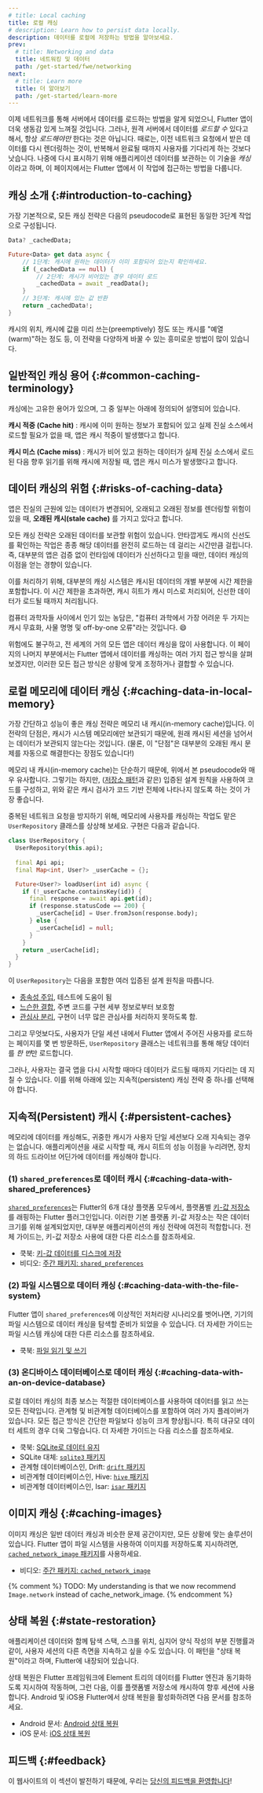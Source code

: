 ```yaml
---
# title: Local caching
title: 로컬 캐싱
# description: Learn how to persist data locally.
description: 데이터를 로컬에 저장하는 방법을 알아보세요.
prev:
  # title: Networking and data
  title: 네트워킹 및 데이터
  path: /get-started/fwe/networking
next:
  # title: Learn more
  title: 더 알아보기
  path: /get-started/learn-more
---
```


이제 네트워크를 통해 서버에서 데이터를 로드하는 방법을 알게 되었으니, Flutter 앱이 더욱 생동감 있게 느껴질 것입니다. 
그러나, 원격 서버에서 데이터를 *로드할 수* 있다고 해서, 항상 *로드해야만* 한다는 것은 아닙니다. 
때로는, 이전 네트워크 요청에서 받은 데이터를 다시 렌더링하는 것이, 
반복해서 완료될 때까지 사용자를 기다리게 하는 것보다 낫습니다. 
나중에 다시 표시하기 위해 애플리케이션 데이터를 보관하는 이 기술을 *캐싱*이라고 하며, 
이 페이지에서는 Flutter 앱에서 이 작업에 접근하는 방법을 다룹니다.

## 캐싱 소개 {:#introduction-to-caching}

가장 기본적으로, 모든 캐싱 전략은 다음의 pseudocode로 표현된 동일한 3단계 작업으로 구성됩니다.

```dart
Data? _cachedData;

Future<Data> get data async {
    // 1단계: 캐시에 원하는 데이터가 이미 포함되어 있는지 확인하세요.
    if (_cachedData == null) {
        // 2단계: 캐시가 비어있는 경우 데이터 로드
        _cachedData = await _readData();
    }
    // 3단계: 캐시에 있는 값 반환
    return _cachedData!;
}
```

캐시의 위치, 캐시에 값을 미리 쓰는(preemptively) 정도 또는 캐시를 "예열(warm)"하는 정도 등, 
이 전략을 다양하게 바꿀 수 있는 흥미로운 방법이 많이 있습니다.

## 일반적인 캐싱 용어 {:#common-caching-terminology}

캐싱에는 고유한 용어가 있으며, 그 중 일부는 아래에 정의되어 설명되어 있습니다.

**캐시 적중 (Cache hit)**
: 캐시에 이미 원하는 정보가 포함되어 있고 실제 진실 소스에서 로드할 필요가 없을 때, 
  앱은 캐시 적중이 발생했다고 합니다.

**캐시 미스 (Cache miss)**
: 캐시가 비어 있고 원하는 데이터가 실제 진실 소스에서 로드된 다음 향후 읽기를 위해 캐시에 저장될 때, 
  앱은 캐시 미스가 발생했다고 합니다.

## 데이터 캐싱의 위험 {:#risks-of-caching-data}

앱은 진실의 근원에 있는 데이터가 변경되어, 오래되고 오래된 정보를 렌더링할 위험이 있을 때, 
**오래된 캐시(stale cache)** 를 가지고 있다고 합니다.

모든 캐싱 전략은 오래된 데이터를 보관할 위험이 있습니다. 
안타깝게도 캐시의 신선도를 확인하는 작업은 종종 해당 데이터를 완전히 로드하는 데 걸리는 시간만큼 걸립니다. 
즉, 대부분의 앱은 검증 없이 런타임에 데이터가 신선하다고 믿을 때만, 데이터 캐싱의 이점을 얻는 경향이 있습니다.

이를 처리하기 위해, 대부분의 캐싱 시스템은 캐시된 데이터의 개별 부분에 시간 제한을 포함합니다. 
이 시간 제한을 초과하면, 캐시 히트가 캐시 미스로 처리되어, 신선한 데이터가 로드될 때까지 처리됩니다.

컴퓨터 과학자들 사이에서 인기 있는 농담은, 
"컴퓨터 과학에서 가장 어려운 두 가지는 캐시 무효화, 사물 명명 및 off-by-one 오류"라는 것입니다. 😄

위험에도 불구하고, 전 세계의 거의 모든 앱은 데이터 캐싱을 많이 사용합니다. 
이 페이지의 나머지 부분에서는 Flutter 앱에서 데이터를 캐싱하는 여러 가지 접근 방식을 살펴보겠지만, 
이러한 모든 접근 방식은 상황에 맞게 조정하거나 결합할 수 있습니다.

## 로컬 메모리에 데이터 캐싱 {:#caching-data-in-local-memory}

가장 간단하고 성능이 좋은 캐싱 전략은 메모리 내 캐시(in-memory cache)입니다. 
이 전략의 단점은, 캐시가 시스템 메모리에만 보관되기 때문에, 
원래 캐시된 세션을 넘어서는 데이터가 보관되지 않는다는 것입니다. 
(물론, 이 "단점"은 대부분의 오래된 캐시 문제를 자동으로 해결한다는 장점도 있습니다!)

메모리 내 캐시(in-memory cache)는 단순하기 때문에, 위에서 본 pseudocode와 매우 유사합니다. 
그렇기는 하지만, ([저장소 패턴][repository pattern]과 같은) 입증된 설계 원칙을 사용하여 코드를 구성하고, 
위와 같은 캐시 검사가 코드 기반 전체에 나타나지 않도록 하는 것이 가장 좋습니다.

중복된 네트워크 요청을 방지하기 위해, 
메모리에 사용자를 캐싱하는 작업도 맡은 `UserRepository` 클래스를 상상해 보세요. 
구현은 다음과 같습니다.

```dart
class UserRepository {
  UserRepository(this.api);
  
  final Api api;
  final Map<int, User?> _userCache = {};

  Future<User?> loadUser(int id) async {
    if (!_userCache.containsKey(id)) {
      final response = await api.get(id);
      if (response.statusCode == 200) {
        _userCache[id] = User.fromJson(response.body);
      } else {
        _userCache[id] = null;
      }
    }
    return _userCache[id];
  }
}
```

이 `UserRepository`는 다음을 포함한 여러 입증된 설계 원칙을 따릅니다.

* [종속성 주입][dependency injection], 테스트에 도움이 됨
* [느슨한 결합][loose coupling], 주변 코드를 구현 세부 정보로부터 보호함
* [관심사 분리][separation of concerns], 구현이 너무 많은 관심사를 처리하지 못하도록 함.

그리고 무엇보다도, 사용자가 단일 세션 내에서 Flutter 앱에서 주어진 사용자를 로드하는 페이지를 몇 번 방문하든,
`UserRepository` 클래스는 네트워크를 통해 해당 데이터를 *한 번*만 로드합니다.

그러나, 사용자는 결국 앱을 다시 시작할 때마다 데이터가 로드될 때까지 기다리는 데 지칠 수 있습니다. 
이를 위해 아래에 있는 지속적(persistent) 캐싱 전략 중 하나를 선택해야 합니다.

[dependency injection]: https://en.wikipedia.org/wiki/Dependency_injection
[loose coupling]: https://en.wikipedia.org/wiki/Loose_coupling
[repository Pattern]: https://medium.com/@pererikbergman/repository-design-pattern-e28c0f3e4a30
[separation of concerns]: https://en.wikipedia.org/wiki/Separation_of_concerns

## 지속적(Persistent) 캐시 {:#persistent-caches}

메모리에 데이터를 캐싱해도, 귀중한 캐시가 사용자 단일 세션보다 오래 지속되는 경우는 없습니다. 
애플리케이션을 새로 시작할 때, 캐시 히트의 성능 이점을 누리려면, 
장치의 하드 드라이브 어딘가에 데이터를 캐싱해야 합니다.

### (1) `shared_preferences`로 데이터 캐시 {:#caching-data-with-shared_preferences}

[`shared_preferences`][]는 Flutter의 6개 대상 플랫폼 모두에서, 
플랫폼별 [키-값 저장소][key-value storage]를 래핑하는 Flutter 플러그인입니다. 
이러한 기본 플랫폼 키-값 저장소는 작은 데이터 크기를 위해 설계되었지만, 
대부분 애플리케이션의 캐싱 전략에 여전히 적합합니다. 
전체 가이드는, 키-값 저장소 사용에 대한 다른 리소스를 참조하세요.

* 쿡북: [키-값 데이터를 디스크에 저장][Store key-value data on disk]
* 비디오: [주간 패키지: `shared_preferences`][Package of the Week: `shared_preferences`]

[key-value storage]: https://en.wikipedia.org/wiki/Key%E2%80%93value_database
[Package of the Week: `shared_preferences`]: https://www.youtube.com/watch?v=sa_U0jffQII
[`shared_preferences`]: {{site.pub-pkg}}/shared_preferences
[Store key-value data on disk]: /cookbook/persistence/key-value

### (2) 파일 시스템으로 데이터 캐싱 {:#caching-data-with-the-file-system}

Flutter 앱이 `shared_preferences`에 이상적인 저처리량 시나리오를 벗어나면, 
기기의 파일 시스템으로 데이터 캐싱을 탐색할 준비가 되었을 수 있습니다. 
더 자세한 가이드는 파일 시스템 캐싱에 대한 다른 리소스를 참조하세요.

* 쿡북: [파일 읽기 및 쓰기][Read and write files]

[Read and write files]: /cookbook/persistence/reading-writing-files

### (3) 온디바이스 데이터베이스로 데이터 캐싱 {:#caching-data-with-an-on-device-database}

로컬 데이터 캐싱의 최종 보스는 적절한 데이터베이스를 사용하여 데이터를 읽고 쓰는 모든 전략입니다. 
관계형 및 비관계형 데이터베이스를 포함하여 여러 가지 플레이버가 있습니다. 
모든 접근 방식은 간단한 파일보다 성능이 크게 향상됩니다. 
특히 대규모 데이터 세트의 경우 더욱 그렇습니다. 
더 자세한 가이드는 다음 리소스를 참조하세요.

* 쿡북: [SQLite로 데이터 유지][Persist data with SQLite]
* SQLite 대체: [`sqlite3` 패키지][`sqlite3` package]
* 관계형 데이터베이스인, Drift: [`drift` 패키지][`drift` package]
* 비관계형 데이터베이스인, Hive: [`hive` 패키지][`hive` package]
* 비관계형 데이터베이스인, Isar: [`isar` 패키지][`isar` package]

[`drift` package]: {{site.pub-pkg}}/drift
[`hive` package]: {{site.pub-pkg}}/hive
[`isar` package]: {{site.pub-pkg}}/isar
[Persist data with SQLite]: /cookbook/persistence/sqlite
[`sqlite3` package]: {{site.pub-pkg}}/sqlite3

## 이미지 캐싱 {:#caching-images}

이미지 캐싱은 일반 데이터 캐싱과 비슷한 문제 공간이지만, 모든 상황에 맞는 솔루션이 있습니다. 
Flutter 앱이 파일 시스템을 사용하여 이미지를 저장하도록 지시하려면, [`cached_network_image` 패키지][`cached_network_image` package]를 사용하세요.

* 비디오: [주간 패키지: `cached_network_image`][Package of the Week: `cached_network_image`]

{% comment %}
TODO: My understanding is that we now recommend `Image.network` instead of cache_network_image.
{% endcomment %}

[`cached_network_image` package]: {{site.pub-pkg}}/cached_network_image
[Package of the Week: `cached_network_image`]: https://www.youtube.com/watch?v=fnHr_rsQwDA

## 상태 복원 {:#state-restoration}

애플리케이션 데이터와 함께 탐색 스택, 스크롤 위치, 심지어 양식 작성의 부분 진행률과 같이, 
사용자 세션의 다른 측면을 지속하고 싶을 수도 있습니다. 
이 패턴을 "상태 복원"이라고 하며, Flutter에 내장되어 있습니다.

상태 복원은 Flutter 프레임워크에 Element 트리의 데이터를 Flutter 엔진과 동기화하도록 지시하여 작동하며, 
그런 다음, 이를 플랫폼별 저장소에 캐시하여 향후 세션에 사용합니다. 
Android 및 iOS용 Flutter에서 상태 복원을 활성화하려면 다음 문서를 참조하세요.

* Android 문서: [Android 상태 복원][Android state restoration]
* iOS 문서: [iOS 상태 복원][iOS state restoration]

[Android state restoration]: /platform-integration/android/restore-state-android
[iOS state restoration]: /platform-integration/ios/restore-state-ios

## 피드백 {:#feedback}

이 웹사이트의 이 섹션이 발전하기 때문에, 우리는 [당신의 피드백을 환영합니다][welcome your feedback]!

[welcome your feedback]: https://google.qualtrics.com/jfe/form/SV_6A9KxXR7XmMrNsy?page="local-caching"
